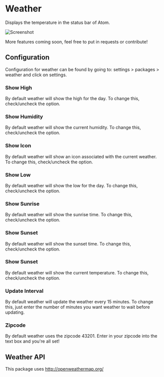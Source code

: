 # Weather

Displays the temperature in the status bar of Atom.

![Screenshot](http://i.imgur.com/rOM0KX8.png)

More features coming soon, feel free to put in requests or contribute!

## Configuration

Configuration for weather can be found by going to: settings > packages > weather and click on settings.

### Show High
By default weather will show the high for the day. To change this, check/uncheck the option.

### Show Humidity
By default weather will show the current humidity. To change this, check/uncheck the option.

### Show Icon
By default weather will show an icon associated with the current weather. To change this, check/uncheck the option.

### Show Low
By default weather will show the low for the day. To change this, check/uncheck the option.

### Show Sunrise
By default weather will show the sunrise time. To change this, check/uncheck the option.

### Show Sunset
By default weather will show the sunset time. To change this, check/uncheck the option.

### Show Sunset
By default weather will show the current temperature. To change this, check/uncheck the option.

### Update Interval
By default weather will update the weather every 15 minutes. To change this, just enter the number of minutes you want weather to wait before updating.

### Zipcode
By default weather uses the zipcode 43201. Enter in your zipcode into the text box and you're all set!

## Weather API

This package uses http://openweathermap.org/
